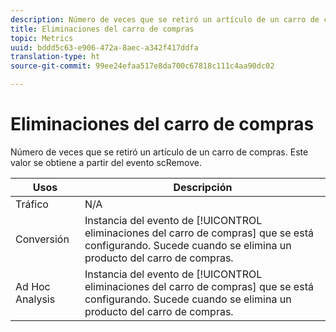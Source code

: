 ```yaml
---
description: Número de veces que se retiró un artículo de un carro de compras. Este valor se obtiene a partir del evento scRemove.
title: Eliminaciones del carro de compras
topic: Metrics
uuid: bddd5c63-e906-472a-8aec-a342f417ddfa
translation-type: ht
source-git-commit: 99ee24efaa517e8da700c67818c111c4aa90dc02

---
```



# Eliminaciones del carro de compras

Número de veces que se retiró un artículo de un carro de compras. Este valor se obtiene a partir del evento scRemove.

| Usos | Descripción |
|---|---|
| Tráfico | N/A |
| Conversión | Instancia del evento de [!UICONTROL eliminaciones del carro de compras] que se está configurando. Sucede cuando se elimina un producto del carro de compras. |
| Ad Hoc Analysis | Instancia del evento de [!UICONTROL eliminaciones del carro de compras] que se está configurando. Sucede cuando se elimina un producto del carro de compras. |

